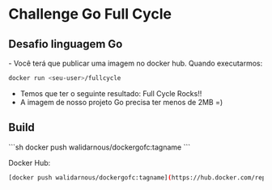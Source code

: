 # Challenge Go Full Cycle

<h2>Desafio linguagem Go</h2>
- Você terá que publicar uma imagem no docker hub. Quando executarmos:

```sh
docker run <seu-user>/fullcycle
```

- Temos que ter o seguinte resultado: Full Cycle Rocks!!
- A imagem de nosso projeto Go precisa ter menos de 2MB =)

<h2>Build</h2>
```sh
docker push walidarnous/dockergofc:tagname
```

Docker Hub:
```sh
[docker push walidarnous/dockergofc:tagname](https://hub.docker.com/repository/docker/walidarnous/dockergofc)https://hub.docker.com/repository/docker/walidarnous/dockergofc
```
